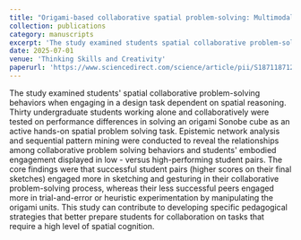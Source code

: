 ```yaml
---
title: "Origami-based collaborative spatial problem-solving: Multimodal observational study"
collection: publications
category: manuscripts
excerpt: 'The study examined students spatial collaborative problem-solving behaviors when engaging in a design task dependent on spatial reasoning by applying Epistemic Network Analysis and sequential pattern mining techniques.'
date: 2025-07-01
venue: 'Thinking Skills and Creativity'
paperurl: 'https://www.sciencedirect.com/science/article/pii/S1871187125001695'
---
```

The study examined students\' spatial collaborative problem-solving behaviors when engaging in a design task dependent on spatial reasoning. Thirty undergraduate students working alone and collaboratively were tested on performance differences in solving an origami Sonobe cube as an active hands-on spatial problem solving task. Epistemic network analysis and sequential pattern mining were conducted to reveal the relationships among collaborative problem solving behaviors and students' embodied engagement displayed in low - versus high-performing student pairs. The core findings were that successful student pairs (higher scores on their final sketches) engaged more in sketching and gesturing in their collaborative problem-solving process, whereas their less successful peers engaged more in trial-and-error or heuristic experimentation by manipulating the origami units. This study can contribute to developing specific pedagogical strategies that better prepare students for collaboration on tasks that require a high level of spatial cognition.
